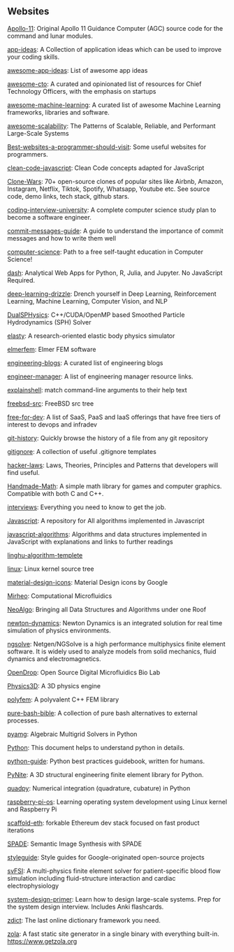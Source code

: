 ## Websites
[Apollo-11](https://github.com/chrislgarry/Apollo-11): Original Apollo 11 Guidance Computer (AGC) source code for the command and lunar modules.

[app-ideas](https://github.com/florinpop17/app-ideas): A Collection of application ideas which can be used to improve your coding skills.

[awesome-app-ideas](https://github.com/tastejs/awesome-app-ideas): List of awesome app ideas

[awesome-cto](https://github.com/kuchin/awesome-cto): A curated and opinionated list of resources for Chief Technology Officers, with the emphasis on startups

[awesome-machine-learning](https://github.com/josephmisiti/awesome-machine-learning): A curated list of awesome Machine Learning frameworks, libraries and software.

[awesome-scalability](https://github.com/binhnguyennus/awesome-scalability): The Patterns of Scalable, Reliable, and Performant Large-Scale Systems

[Best-websites-a-programmer-should-visit](https://github.com/sdmg15/Best-websites-a-programmer-should-visit): Some useful websites for programmers.

[clean-code-javascript](https://github.com/ryanmcdermott/clean-code-javascript): Clean Code concepts adapted for JavaScript

[Clone-Wars](https://github.com/GorvGoyl/Clone-Wars): 70+ open-source clones of popular sites like Airbnb, Amazon, Instagram, Netflix, Tiktok, Spotify, Whatsapp, Youtube etc. See source code, demo links, tech stack, github stars.

[coding-interview-university](https://github.com/jwasham/coding-interview-university): A complete computer science study plan to become a software engineer.

[commit-messages-guide](https://github.com/RomuloOliveira/commit-messages-guide): A guide to understand the importance of commit messages and how to write them well

[computer-science](https://github.com/ossu/computer-science): Path to a free self-taught education in Computer Science!

[dash](https://github.com/plotly/dash): Analytical Web Apps for Python, R, Julia, and Jupyter. No JavaScript Required.

[deep-learning-drizzle](https://github.com/kmario23/deep-learning-drizzle): Drench yourself in Deep Learning, Reinforcement Learning, Machine Learning, Computer Vision, and NLP

[DualSPHysics](https://github.com/DualSPHysics/DualSPHysics): C++/CUDA/OpenMP based Smoothed Particle Hydrodynamics (SPH) Solver

[elasty](https://github.com/yuki-koyama/elasty): A research-oriented elastic body physics simulator

[elmerfem](https://github.com/ElmerCSC/elmerfem): Elmer FEM software

[engineering-blogs](https://github.com/kilimchoi/engineering-blogs): A curated list of engineering blogs

[engineer-manager](https://github.com/ryanburgess/engineer-manager): A list of engineering manager resource links.

[explainshell](https://github.com/idank/explainshell): match command-line arguments to their help text

[freebsd-src](https://github.com/freebsd/freebsd-src): FreeBSD src tree 

[free-for-dev](https://github.com/ripienaar/free-for-dev): A list of SaaS, PaaS and IaaS offerings that have free tiers of interest to devops and infradev

[git-history](https://github.com/pomber/git-history): Quickly browse the history of a file from any git repository

[gitignore](https://github.com/github/gitignore): A collection of useful .gitignore templates

[hacker-laws](https://github.com/dwmkerr/hacker-laws): Laws, Theories, Principles and Patterns that developers will find useful.

[Handmade-Math](https://github.com/HandmadeMath/Handmade-Math): A simple math library for games and computer graphics. Compatible with both C and C++.

[interviews](https://github.com/kdn251/interviews): Everything you need to know to get the job.

[Javascript](https://github.com/TheAlgorithms/Javascript): A repository for All algorithms implemented in Javascript

[javascript-algorithms](https://github.com/trekhleb/javascript-algorithms): Algorithms and data structures implemented in JavaScript with explanations and links to further readings

[linghu-algorithm-templete](https://github.com/ninechapter-algorithm/linghu-algorithm-templete)

[linux](https://github.com/torvalds/linux): Linux kernel source tree

[material-design-icons](https://github.com/google/material-design-icons): Material Design icons by Google

[Mirheo](https://github.com/cselab/Mirheo): Computational Microfluidics

[NeoAlgo](https://github.com/TesseractCoding/NeoAlgo): Bringing all Data Structures and Algorithms under one Roof

[newton-dynamics](https://github.com/MADEAPPS/newton-dynamics): Newton Dynamics is an integrated solution for real time simulation of physics environments.

[ngsolve](https://github.com/NGSolve/ngsolve): Netgen/NGSolve is a high performance multiphysics finite element software. It is widely used to analyze models from solid mechanics, fluid dynamics and electromagnetics.

[OpenDrop](https://github.com/GaudiLabs/OpenDrop): Open Source Digital Microfluidics Bio Lab

[Physics3D](https://github.com/ThePhysicsGuys/Physics3D): A 3D physics engine

[polyfem](https://github.com/polyfem/polyfem): A polyvalent C++ FEM library

[pure-bash-bible](https://github.com/dylanaraps/pure-bash-bible): A collection of pure bash alternatives to external processes.

[pyamg](https://github.com/pyamg/pyamg): Algebraic Multigrid Solvers in Python

[Python](https://github.com/geekcomputers/Python): This document helps to understand python in details.

[python-guide](https://github.com/realpython/python-guide): Python best practices guidebook, written for humans.

[PyNite](https://github.com/JWock82/PyNite): A 3D structural engineering finite element library for Python.

[quadpy](https://github.com/nschloe/quadpy): Numerical integration (quadrature, cubature) in Python

[raspberry-pi-os](https://github.com/s-matyukevich/raspberry-pi-os): Learning operating system development using Linux kernel and Raspberry Pi

[scaffold-eth](https://github.com/austintgriffith/scaffold-eth):  forkable Ethereum dev stack focused on fast product iterations

[SPADE](https://github.com/NVlabs/SPADE): Semantic Image Synthesis with SPADE

[styleguide](https://github.com/google/styleguide): Style guides for Google-originated open-source projects

[svFSI](https://github.com/SimVascular/svFSI): A multi-physics finite element solver for patient-specific blood flow simulation including fluid-structure interaction and cardiac electrophysiology

[system-design-primer](https://github.com/donnemartin/system-design-primer): Learn how to design large-scale systems. Prep for the system design interview. Includes Anki flashcards.

[zdict](https://github.com/zdict/zdict): The last online dictionary framework you need.

[zola](https://github.com/getzola/zola): A fast static site generator in a single binary with everything built-in. https://www.getzola.org
